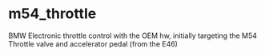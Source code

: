 # m54_throttle
BMW Electronic throttle control with the OEM hw, initially targeting the M54 Throttle valve and accelerator pedal (from the E46)
